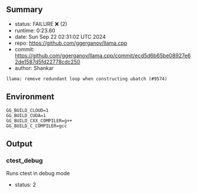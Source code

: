 ## Summary

- status:  FAILURE ❌ (2)
- runtime: 0:23.60
- date:    Sun Sep 22 02:31:02 UTC 2024
- repo:    https://github.com/ggerganov/llama.cpp
- commit:  https://github.com/ggerganov/llama.cpp/commit/ecd5d6b65be08927e62de1587d5fd22778cdc250
- author:  Shankar
```
llama: remove redundant loop when constructing ubatch (#9574)
```

## Environment

```
GG_BUILD_CLOUD=1
GG_BUILD_CUDA=1
GG_BUILD_CXX_COMPILER=g++
GG_BUILD_C_COMPILER=gcc
```

## Output

### ctest_debug

Runs ctest in debug mode
- status: 2
```

```

